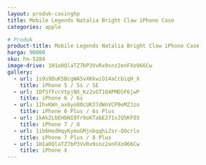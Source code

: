 ```yaml
---
layout: produk-casinghp
title: Mobile Legends Natalia Bright Claw iPhone Case
categories: apple

# Produk
product-title: Mobile Legends Natalia Bright Claw iPhone Case
harga: 90000
sku: hn-5284
image-drive: 1H1a0QlaTZ7bP3VvRx9snz2enFXo966Cw
gallery:
  - url: 1s9s9DuK5BcgWASvXKkwiO14aCcbiqH_X
    title: iPhone 5 / 5s / SE
  - url: 1DfSfFccVtpjNX_Kz2sGT1O4PMDSF6jwP
    title: iPhone 6 / 6s
  - url: 1IhvKWn_ax6yo80cUK37dWnVCP0eMZJzo
    title: iPhone 6 Plus / 6s Plus
  - url: 1kAk2LbEHbNI8fr9oKTabE271xJQSKFO3
    title: iPhone 7 / 8
  - url: 1ib6HedHqyKymuGMjnbqqhi2sr-OOcrlo
    title: iPhone 7 Plus / 8 Plus
  - url: 1H1a0QlaTZ7bP3VvRx9snz2enFXo966Cw
    title: iPhone X
---
```

